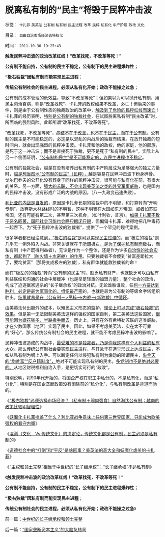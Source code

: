 # 脱离私有制的“民主”将毁于民粹冲击波

标签： `卡扎菲` `美英法` `公有制` `私有制` `民主进程` `改革` `民粹` `私有化` `中产阶层` `政改` `文化` 

目录： `自由自治市场经济去特权化`

时间： `2011-10-30 19:25:43`

**触发民粹冲击波的政治改革红线！“改革找死，不改革等死！**”

**公有制不能自持，公有制的民主不稳定，公有制下的民主进程爆炸性**；

**“极右独裁”因私有制而能实现民主进程**；

**传统公有制社会的民主进程，必须从私有化开始；政改不能操之过急**；

公有制的成本管理的低效益，导致“不改革等死”；但如果以为可以抛开私有制，用民主包治百病，则是“改革找死”。卡扎菲的政权如果不改革，必亡！但后来的事件，则是由于公有制性质的独裁政治的改革中，[触及到了危险的民粹红线而速亡](../../../2011/1/30/如何面对言论开放的危险过渡期和临界红线？.md)！卡扎菲的经历表明，[特别是公有制的独裁社会](../../../2011/10/29/混淆（文化Vs传统文化）的决定论，掩盖了（私有制＝民主）.md)，在试图脱离私有制“民主改革”时，所面临的强烈风险。此即所谓“改革找死，不改革等死”。

“改革找死，不改革等死”，[症结不在于改革，也不在于民主，而在于公有制](../../../2011/10/9/腐败就是公有制，高利贷一个巴掌拍不响.md)。公有制的民主是不可能稳定的，必定是以混乱的内战后的独裁而结束。在放开独裁的短时间内，就会出现强烈的民粹冲击波。卡扎菲和他的政权，他的家庭，他的部族，是死于这一冲击波；而不是直接死于独裁，更不是死于“私有制的民主”，实际上从另一个侧面证明，[“公有制的民主”是不可能稳定的，连民主进程也不稳定](../../../2011/10/26/私有制是识别民主的唯一根据.md)。

公有制的独裁社会，越是在没有培养出私有制的中产阶层成为足够强大的独立力量时，[越是想当然地“公有制的民主”（民粹），](../../../2011/5/16/公有制“防民之富甚于防川”.md)越是容易在民粹冲击波下粉身碎骨。戈尔巴乔夫的公开化没有葬身于同样的民粹冲击波，很可能与私有化在前，有很大的关系。另一方面，[强大的苏联，不会出现美英法之类的外界军事威胁](http://blog.sina.com.cn/s/blog_5563a64d0102duqu.html)，也是国内的民粹冲击波，没有形成广泛的内战的原因。（八一九政变迅速失败）。

[利比亚的内战是自发的](../../../2011/4/30/穆巴拉克可能是埃及最伟大的人.md)，原因是卡扎菲长期的独裁中的不明智，和打算转向“开明专制”，放弃斯大林路线时的不明智，这种不明智在大国如东方帝国，或者如苏联帝国，还有可能有第二次，甚至第三次机会。（如叶利钦，普京）。[如果卡扎菲不致于恶名昭著，国际社会可能也会睁只眼闭只眼](../../../2011/4/6/为什么卡扎菲极权被认为低合法性.md)，但偏偏卡扎菲，难得地把几种毒药一起吞下。为“死于民粹冲击波的独裁者”，提供了一个罕见的现代案例。

很多学者都已经注意到[，“极右的独裁”是可以实现民主过渡的](../../../2011/10/28/“极右独裁”必须选择私有制；越南政策更明智理性.md)，而“极左的独裁”则几乎无一例外陷入内战。非常关键就在于[所谓极右，是为了保护私有制而极右](../../../2011/10/25/独裁是民粹的终结者，为什么有“极右的独裁”.md)，而私有制（中产既得利益者），无论是作为一个整体，还是作为许多[自治性的社会实体，都起到了（防火墙＋水密舱）的作用](../../../2010/5/18/中央集权与死亡循环不可分割.md)。只要独裁者不会傻到“贫富差距拉大了，要均贫富”（那将变成极左的独裁），私有群体就能救独裁者的命！

而在“极左的的独裁”转向“公有制的民主”时，缺乏私有财产，也就缺乏可以由私有利益联结和沟通的社会中层缓冲（也是举足轻重的加盟力量），整个社会的政治，构成了追逐赢家通杀的“长子继承权”的政治对抗。无论谁胜谁败，任[何一方要达到胜利，必定是最为军事化的，组织最严密](../../../2011/5/3/内战将与“小政府进程”背道而驰.md)的，也就是最为公有制的等级金字塔组织胜出。[结果就总是在（公有制－>民粹—>内战——>新独裁）中循环](../../../2011/3/11/光荣革命的敌人和治乱循环.md)。

由美英法付出额外的成本，以殖民主义形态的监护，[理论上可以完成“极右独裁”的效果](../../../2011/10/25/民主进程中有一个“独裁”对抗多数人暴政的过程.md)。但是第一无法限制美英法这样的强权的国家自利，第二美英法这些国家，[很可能因为嫌花钱多，半路撒手而去](http://blog.sina.com.cn/s/blog_5563a64d0102duqu.html)。历史上，只有在外有希特勒苏联的这类威胁，才在少数国家（地区）实现了民主。因此，如果不考虑美英法，实在太不可靠的“好心”，那么传统公有制社会的民主进程，就不能不考虑民粹冲击波的影响了。

民粹冲击波造成的内战中，[最受难的不是独裁者，乃是你我这样有个人利益的私有大众](../../../2010/12/6/社会的崩溃都是“中产阶级的崩溃”直到人吃人！.md)。那么传统公有制社会要实现民主进程，与其急于在选举形式上达成民主，不如从私有制为纲上入手。可以断定任何以侵犯私有制为煽动的所谓民主，[象今天的“均贫富”“反户籍制度”，](../../../2010/3/6/为户籍制度正名，是民主启蒙的关键一环.md)绝对不可能实现私有制的民主。[多党制也不是绝对必要的。](../../../2009/3/1/为什么不能一步到位全国直选？不能一步多党制？.md)从地区财税福利自治入手，是更切实可行的“政改”。

特别说明，将90年代开始的，将国企产权在职工中私分的，不是私有化，而是“私分化”；特别是在国企垄断政策没有消除前的“私分化”，与私有制改革是背道而驰的。

《[“极右独裁”必须选择市场经济？（私有制＋弱肉强食）自然淘汰公有制；越南的政策比较明智理性](../../../2011/10/28/“极右独裁”必须选择私有制；越南政策更明智理性.md)》

《[妖魔化卡扎菲掩盖了什么？利比亚战争意味上任何第三世界国家，只能成为欧美强权的看守内阁](http://blog.sina.com.cn/s/blog_5563a64d0102duqu.html)》

《[混淆（文化　Vs 传统文化）的决定论，传统文化都是公有制，民主必须是私有制的](../../../2011/10/29/混淆（文化Vs传统文化）的决定论，掩盖了（私有制＝民主）.md)》

《[道德社会中的“打倒”和“平反”是啥回事？美英法的高大全和妖魔化虐杀的卡扎菲](../../../2011/10/29/道德社会中的“打倒”和“平反”是啥回事？.md)》

《[“主权和领土完整”相当于中世纪的“长子继承权”；“长子继承权”不适私有制](../../../2011/10/30/中世纪的长子继承权和领土完整.md)》

《**触发民粹冲击波的政治改革红线！“改革找死，不改革等死！**”

**公有制不能自持，公有制的民主不稳定，公有制下的民主进程爆炸性**；

**“极右独裁”因私有制而能实现民主进程**；

**传统公有制社会的民主进程，必须从私有化开始；政改不能操之过急**》



前一篇：[中世纪的长子继承权和领土完整](../../../2011/10/30/中世纪的长子继承权和领土完整.md)

后一篇：[“国家垄断资本主义”的大脑急转弯](../../../2011/10/30/“国家垄断资本主义”的大脑急转弯.md)